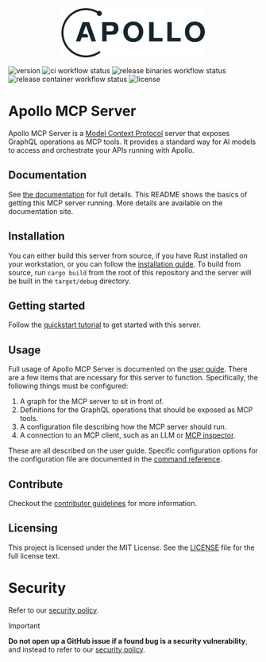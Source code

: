 <div align="center">
<a href="https://www.apollographql.com/"><img src="https://raw.githubusercontent.com/apollographql/apollo-client-devtools/main/assets/apollo-wordmark.svg" height="100" alt="Apollo Client"></a>
</div>

![version](https://img.shields.io/github/v/release/apollographql/apollo-mcp-server)
![ci workflow status](https://img.shields.io/github/actions/workflow/status/apollographql/apollo-mcp-server/ci.yml)
![release binaries workflow status](https://img.shields.io/github/actions/workflow/status/apollographql/apollo-mcp-server/release-bins.yml?label=release%20binaries)
![release container workflow status](https://img.shields.io/github/actions/workflow/status/apollographql/apollo-mcp-server/release-container.yml?label=release%20container)
![license](https://img.shields.io/github/license/apollographql/apollo-mcp-server)

# Apollo MCP Server

Apollo MCP Server is a [Model Context Protocol](https://modelcontextprotocol.io/) server that exposes GraphQL operations as MCP tools. It provides a standard way for AI models to access and orchestrate your APIs running with Apollo.

## Documentation

See [the documentation](https://www.apollographql.com/docs/apollo-mcp-server/) for full details. This README shows the basics of getting this MCP server running. More details are available on the documentation site.

## Installation

You can either build this server from source, if you have Rust installed on your workstation, or you can follow the [installation guide](https://www.apollographql.com/docs/apollo-mcp-server/install). To build from source, run `cargo build` from the root of this repository and the server will be built in the `target/debug` directory.

## Getting started

Follow the [quickstart tutorial](https://www.apollographql.com/docs/apollo-mcp-server/quickstart) to get started with this server.

## Usage

Full usage of Apollo MCP Server is documented on the [user guide](https://www.apollographql.com/docs/apollo-mcp-server/guides). There are a few items that are ncessary for this server to function. Specifically, the following things must be configured:

1. A graph for the MCP server to sit in front of.
1. Definitions for the GraphQL operations that should be exposed as MCP tools.
1. A configuration file describing how the MCP server should run.
1. A connection to an MCP client, such as an LLM or [MCP inspector](https://modelcontextprotocol.io/legacy/tools/inspector).

These are all described on the user guide. Specific configuration options for the configuration file are documented in the [command reference](https://www.apollographql.com/docs/apollo-mcp-server/command-reference).

## Contribute

Checkout the [contributor guidelines](https://github.com/apollographql/apollo-mcp-server/blob/main/CONTRIBUTING.md) for more information.

## Licensing

This project is licensed under the MIT License. See the [LICENSE](./LICENSE) file for the full license text.

# Security

Refer to our [security policy](https://github.com/apollographql/.github/blob/main/SECURITY.md).

> [!IMPORTANT]  
> **Do not open up a GitHub issue if a found bug is a security vulnerability**, and instead to refer to our [security policy](https://github.com/apollographql/.github/blob/main/SECURITY.md).
